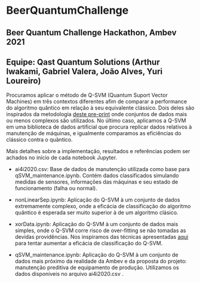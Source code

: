 # BeerQuantumChallenge
## Beer Quantum Challenge Hackathon, Ambev 2021

## Equipe: Qast Quantum Solutions (Arthur Iwakami, Gabriel Valera, João Alves, Yuri Loureiro)


Procuramos aplicar o método de Q-SVM (Quantum Suport Vector Machines) em três contextos diferentes afim de comparar a performance do algoritmo quântico em relação à seu equivalente clássico. Dois deles são inspirados da metodologia [deste pre-print](https://arxiv.org/abs/2012.07725) onde conjuntos de dados mais ou menos complexos são utilizados. No último caso, aplicamos a Q-SVM em uma biblioteca de dados artificial que procura replicar dados relativos à manutenção de máquinas, e igualmente comparamos as eficiências do clássico contra o quântico.

Mais detalhes sobre a implementação, resultados e referências podem ser achados no início de cada notebook Jupyter.

- ai4i2020.csv: Base de dados de manutenção utilizada como base para qSVM_maintenance.ipynb. Contém dados classificados simulando medidas de sensores, informações das máquinas e seu estado de funcionamento (falha ou normal).


- nonLinearSep.ipynb: Aplicação do Q-SVM à um conjunto de dados extremamente complexo, onde a eficácia de classificação do algoritmo quântico é esperada ser muito superior à de um algoritmo clásico. 


- xorData.ipynb: Aplicação do Q-SVM à um conjunto de dados mais simples, onde o Q-SVM corre risco de over-fitting se não tomadas as devidas providências. Nos inspiramos das técnicas apresentadas [aqui](https://arxiv.org/abs/2012.07725) para tentar aumentar a eficácia de classificação do Q-SVM.


- qSVM_maintenance.ipynb: Aplicação do Q-SVM à um conjunto de dados mais próximo da realidade da Ambev e da proposta do projeto: manutenção preditiva de equipamento de produção. Utilizamos os dados disponíveis no arquivo ai4i2020.csv .



